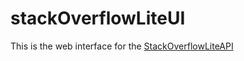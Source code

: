 # stackOverflowLiteUI

This is the web interface for the [StackOverflowLiteAPI](https://github.com/botnetdobbs/StackOverflowLiteApi)
